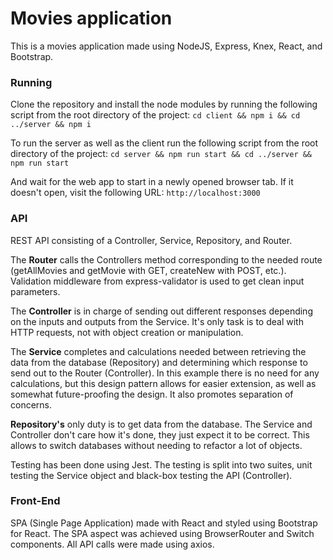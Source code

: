 # Movies application

This is a movies application made using NodeJS, Express, Knex, React, and Bootstrap.

### Running

Clone the repository and install the node modules by running the following script from the root directory of the project:
`cd client && npm i && cd ../server && npm i`

To run the server as well as the client run the following script from the root directory of the project:
`cd server && npm run start && cd ../server && npm run start`

And wait for the web app to start in a newly opened browser tab. If it doesn't open, visit the following URL:
`http://localhost:3000`

### API

REST API consisting of a Controller, Service, Repository, and Router. 

The **Router** calls the Controllers method corresponding to the needed route (getAllMovies and getMovie with GET, createNew with POST, etc.). Validation middleware from express-validator is used to get clean input parameters. 

The **Controller** is in charge of sending out different responses depending on the inputs and outputs from the Service. It's only task is to deal with HTTP requests, not with object creation or manipulation.

The **Service** completes and calculations needed between retrieving the data from the database (Repository) and determining which response to send out to the Router (Controller). In this example there is no need for any calculations, but this design pattern allows for easier extension, as well as somewhat future-proofing the design. It also promotes separation of concerns.

**Repository's** only duty is to get data from the database. The Service and Controller don't care how it's done, they just expect it to be correct. This allows to switch databases without needing to refactor a lot of objects.

Testing has been done using Jest. The testing is split into two suites, unit testing the Service object and black-box testing the API (Controller).

### Front-End

SPA (Single Page Application) made with React and styled using Bootstrap for React. The SPA aspect was achieved using BrowserRouter and Switch components. All API calls were made using axios.